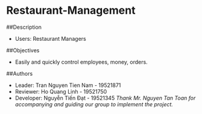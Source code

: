 # Restaurant-Management

##Description
- Users: Restaurant Managers

##Objectives
- Easily and quickly control employees, money, orders.

##Authors
- Leader: Tran Nguyen Tien Nam - 19521871
- Reviewer: Ho Quang Linh - 19521750
- Developer: Nguyễn Tiến Đạt - 19521345
*Thank Mr. Nguyen Tan Toan for accompanying and guiding our group to implement the project.*

